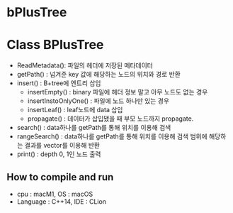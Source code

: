 # bPlusTree

# Class BPlusTree 
- ReadMetadata(): 파일의 헤더에 저장된 메타데이터
- getPath() : 넘겨준 key 값에 해당하는 노드의 위치와 경로 반환 
- insert() : B+tree에 엔트리 삽입
    - insertEmpty() : binary 파일에 헤더 정보 말고 아무 노드도 없는 경우
    - insertInstoOnlyOne() : 파일에 노드 하나만 있는 경우
    - insertLeaf() : leaf노드에 data 삽입
    - propagate() : 데이터가 삽입됐을 때 부모 노드까지 propagate.
- search() : data하나를 getPath를 통해 위치를 이용해 검색
- rangeSearch() : data하나를 getPath를 통해 위치를 이용해 검색 범위에 해당하는 결과를 vector를 이용해 반환
- print() : depth 0, 1인 노드 출력

## How to compile and run
-    cpu : macM1, OS : macOS
-    Language : C++14, IDE : CLion

